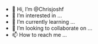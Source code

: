 - 👋 Hi, I’m @Chrisjoshf
- 👀 I’m interested in ...
- 🌱 I’m currently learning ...
- 💞️ I’m looking to collaborate on ...
- 📫 How to reach me ...

<!---
Chrisjoshf/Chrisjoshf is a ✨ special ✨ repository because its `README.md` (this file) appears on your GitHub profile.
You can click the Preview link to take a look at your changes.
--->
